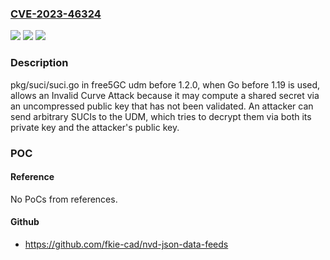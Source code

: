 ### [CVE-2023-46324](https://cve.mitre.org/cgi-bin/cvename.cgi?name=CVE-2023-46324)
![](https://img.shields.io/static/v1?label=Product&message=n%2Fa&color=blue)
![](https://img.shields.io/static/v1?label=Version&message=n%2Fa&color=blue)
![](https://img.shields.io/static/v1?label=Vulnerability&message=n%2Fa&color=brighgreen)

### Description

pkg/suci/suci.go in free5GC udm before 1.2.0, when Go before 1.19 is used, allows an Invalid Curve Attack because it may compute a shared secret via an uncompressed public key that has not been validated. An attacker can send arbitrary SUCIs to the UDM, which tries to decrypt them via both its private key and the attacker's public key.

### POC

#### Reference
No PoCs from references.

#### Github
- https://github.com/fkie-cad/nvd-json-data-feeds

